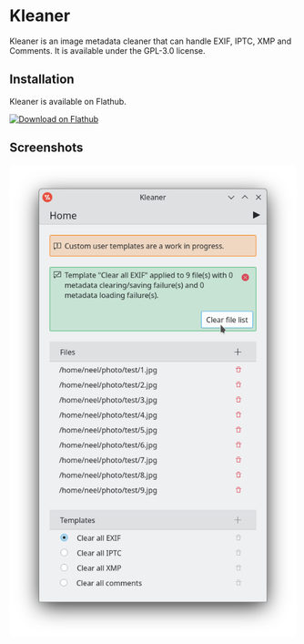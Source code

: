 # Kleaner

Kleaner is an image metadata cleaner that can handle EXIF, IPTC, XMP and Comments. It is available under the GPL-3.0 license.

## Installation
Kleaner is available on Flathub.

<a href=https://flathub.org/apps/io.github.najepaliya.kleaner><img width='240' alt='Download on Flathub' src='https://dl.flathub.org/assets/badges/flathub-badge-en.png'/></a>

## Screenshots

![Kleaner main page](screenshot.png)